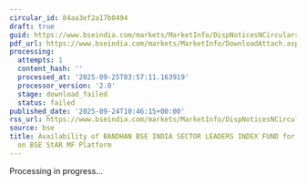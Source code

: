 ```yaml
---
circular_id: 84aa3ef2a17b0494
draft: true
guid: https://www.bseindia.com/markets/MarketInfo/DispNoticesNCirculars.aspx?Noticeid={945F8FB1-F692-4A93-AA58-98269E806E78}&noticeno=20250924-14&dt=09/24/2025&icount=14&totcount=75&flag=0
pdf_url: https://www.bseindia.com/markets/MarketInfo/DownloadAttach.aspx?id=20250924-14&attachedId=
processing:
  attempts: 1
  content_hash: ''
  processed_at: '2025-09-25T03:57:11.163919'
  processor_version: '2.0'
  stage: download_failed
  status: failed
published_date: '2025-09-24T10:46:15+00:00'
rss_url: https://www.bseindia.com/markets/MarketInfo/DispNoticesNCirculars.aspx?Noticeid={945F8FB1-F692-4A93-AA58-98269E806E78}&noticeno=20250924-14&dt=09/24/2025&icount=14&totcount=75&flag=0
source: bse
title: Availability of BANDHAN BSE INDIA SECTOR LEADERS INDEX FUND for ongoing transactions
  on BSE StAR MF Platform
---
```


Processing in progress...